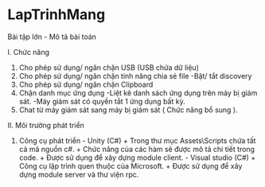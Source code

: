 # LapTrinhMang
Bài tập lớn - Mô tả bài toán


I.	Chức năng

  1.	Cho phép sử dụng/ ngăn chặn USB (USB chứa dữ liệu)
  2.	Cho phép sử dụng/ ngăn chặn tính năng chia sẻ file
          -Bật/ tắt discovery
  3.	Cho phép sử dụng/ ngăn chặn Clipboard
  4.	Chặn danh mục ứng dụng
          -Liệt kê danh sách ứng dụng trên máy bị giám sát.
          -Máy giám sát có quyền tắt 1 ứng dụng bất kỳ.
  5.	Chat từ máy giám sát sang máy bị giám sát ( Chức năng bổ sung ).


II.	Môi trường phát triển
  1.	Công cụ phát triển
    - Unity (C#)
      + Trong thư mục Assets\Scripts chứa tất cả mã nguồn c#.
      + Chức năng của các hàm sẽ được mô tả chi tiết trong code.
      + Được sử dụng để xây dựng module client.
    - Visual studio (C#)
      + Công cụ lập trình quen thuộc của Microsoft.
      + Được sử dụng để xây dựng module server và thư viện rpc.      
